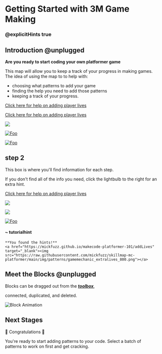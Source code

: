 # Getting Started with 3M Game Making

### @explicitHints true

## Introduction @unplugged

**Are you ready to start coding your own platformer game**

This map will allow you to keep a track of your progress in making games. The idea of using the map to to help with:
- choosing what patterns to add your game
- finding the help you need to add those patterns
- keeping a track of your progress.

[Click here for help on adding player lives](https://mickfuzz.github.io/makecode-platformer-101/addLives)

<a href="https://mickfuzz.github.io/makecode-platformer-101/addLives" target="_blank">Click here for help on adding player lives</a>

<a href="https://mickfuzz.github.io/makecode-platformer-101/addLives" target="_blank"><img src="https://raw.githubusercontent.com/mickfuzz/skillmap-mc-platformer/main/img/patterns/gamemechanic_extralives_800.png"></a>

<a href="https://mickfuzz.github.io/makecode-platformer-101/addLives"  target="_blank" rel="some text">![Foo](https://raw.githubusercontent.com/mickfuzz/skillmap-mc-platformer/main/img/patterns/gamemechanic_extralives_800.png)</a>


[![Foo](https://mickfuzz.github.io/makecode-platformer-101/addLives)](https://raw.githubusercontent.com/mickfuzz/skillmap-mc-platformer/main/img/patterns/gamemechanic_extralives_800.png)

## step 2

This box is where you'll find information for each step.

If you don't find all of the info you need,
click the lightbulb to the right for an extra hint.

<a href="https://mickfuzz.github.io/makecode-platformer-101/addLives" target="_blank">Click here for help on adding player lives</a>

<a href="https://mickfuzz.github.io/makecode-platformer-101/addLives" target="_blank"><img src="https://raw.githubusercontent.com/mickfuzz/skillmap-mc-platformer/main/img/patterns/gamemechanic_extralives_800.png"></a>

<a href="https://mickfuzz.github.io/makecode-platformer-101/addLives" target="_blank"><img src="https://raw.githubusercontent.com/mickfuzz/skillmap-mc-platformer/main/img/blocks/game.png"></a>


[![Foo](https://mickfuzz.github.io/makecode-platformer-101/addLives)](https://raw.githubusercontent.com/mickfuzz/skillmap-mc-platformer/main/img/blocks/game.png)

#### ~ tutorialhint
```
**You found the hints!**
<a href="https://mickfuzz.github.io/makecode-platformer-101/addLives" target="_blank"><img src="https://raw.githubusercontent.com/mickfuzz/skillmap-mc-platformer/main/img/patterns/gamemechanic_extralives_800.png"></a>
```


## Meet the Blocks  @unplugged

Blocks can be dragged out from the  [__*toolbox*__](#tools "The strip to the left of your workspace that lists block categories."),

connected, duplicated, and deleted.

![Block Animation](/static/skillmap/interface/use_blocks.gif "Blocks appear, duplicate, and delete." )


## Next Stages

🎈 Congratulations 🎈

You're ready to start adding patterns to your code. Select a batch of patterns to work on first and get cracking.
